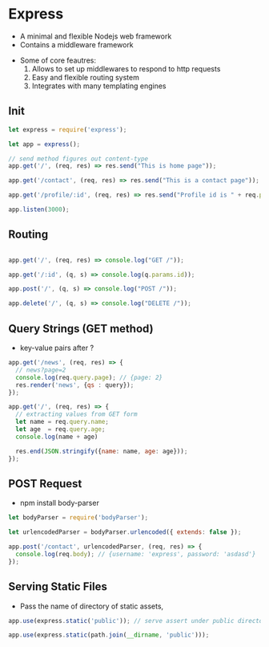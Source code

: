 # Express

- A minimal and flexible Nodejs web framework
- Contains a middleware framework

* Some of core feautres:
  1. Allows to set up middlewares to respond to http requests
  2. Easy and flexible routing system
  3. Integrates with many templating engines


## Init

```javascript
let express = require('express');

let app = express();

// send method figures out content-type
app.get('/', (req, res) => res.send("This is home page"));

app.get('/contact', (req, res) => res.send("This is a contact page"));

app.get('/profile/:id', (req, res) => res.send("Profile id is " + req.params.id));

app.listen(3000);
```

## Routing

```javascript

app.get('/', (req, res) => console.log("GET /"));

app.get('/:id', (q, s) => console.log(q.params.id));

app.post('/', (q, s) => console.log("POST /"));

app.delete('/', (q, s) => console.log("DELETE /"));
```

## Query Strings (GET method)

- key-value pairs after ?

```javascript
app.get('/news', (req, res) => {
  // news?page=2
  console.log(req.query.page); // {page: 2}
  res.render('news', {qs : query});
});

app.get('/', (req, res) => {
  // extracting values from GET form
  let name = req.query.name;
  let age  = req.query.age;
  console.log(name + age)

  res.end(JSON.stringify({name: name, age: age}));
});
```

## POST Request

- npm install body-parser

```javascript
let bodyParser = require('bodyParser');

let urlencodedParser = bodyParser.urlencoded({ extends: false });

app.post('/contact', urlencodedParser, (req, res) => {
  console.log(req.body); // {username: 'express', password: 'asdasd'}
});
```

## Serving Static Files

- Pass the name of directory of static assets,

```javascript
app.use(express.static('public')); // serve assert under public directory

app.use(express.static(path.join(__dirname, 'public')));
```

